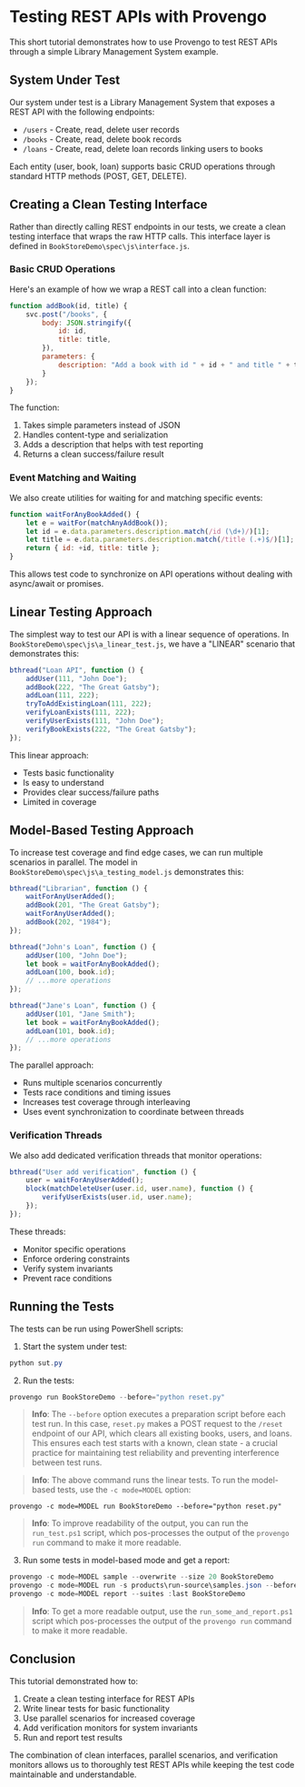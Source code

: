 # Testing REST APIs with Provengo

This short tutorial demonstrates how to use Provengo to test REST APIs through a simple Library Management System example.

## System Under Test

Our system under test is a Library Management System that exposes a REST API with the following endpoints:

- `/users` - Create, read, delete user records
- `/books` - Create, read, delete book records  
- `/loans` - Create, read, delete loan records linking users to books

Each entity (user, book, loan) supports basic CRUD operations through standard HTTP methods (POST, GET, DELETE).

## Creating a Clean Testing Interface

Rather than directly calling REST endpoints in our tests, we create a clean testing interface that wraps the raw HTTP calls. This interface layer is defined in `BookStoreDemo\spec\js\interface.js`.

### Basic CRUD Operations

Here's an example of how we wrap a REST call into a clean function:

```javascript
function addBook(id, title) {
    svc.post("/books", {
        body: JSON.stringify({
            id: id,
            title: title,
        }),
        parameters: {
            description: "Add a book with id " + id + " and title " + title
        }
    });
}
```

The function:
1. Takes simple parameters instead of JSON
2. Handles content-type and serialization 
3. Adds a description that helps with test reporting
4. Returns a clean success/failure result

### Event Matching and Waiting

We also create utilities for waiting for and matching specific events:

```javascript
function waitForAnyBookAdded() {
    let e = waitFor(matchAnyAddBook());
    let id = e.data.parameters.description.match(/id (\d+)/)[1];
    let title = e.data.parameters.description.match(/title (.+)$/)[1];
    return { id: +id, title: title };
}
```

This allows test code to synchronize on API operations without dealing with async/await or promises.

## Linear Testing Approach

The simplest way to test our API is with a linear sequence of operations. In `BookStoreDemo\spec\js\a_linear_test.js`, we have a "LINEAR" scenario that demonstrates this:

```javascript 
bthread("Loan API", function () {
    addUser(111, "John Doe");
    addBook(222, "The Great Gatsby");
    addLoan(111, 222);
    tryToAddExistingLoan(111, 222);
    verifyLoanExists(111, 222);
    verifyUserExists(111, "John Doe");
    verifyBookExists(222, "The Great Gatsby"); 
});
```

This linear approach:
- Tests basic functionality
- Is easy to understand
- Provides clear success/failure paths
- Limited in coverage

## Model-Based Testing Approach

To increase test coverage and find edge cases, we can run multiple scenarios in parallel. The model in `BookStoreDemo\spec\js\a_testing_model.js` demonstrates this:

```javascript
bthread("Librarian", function () {
    waitForAnyUserAdded();
    addBook(201, "The Great Gatsby");
    waitForAnyUserAdded();
    addBook(202, "1984");
});

bthread("John's Loan", function () {
    addUser(100, "John Doe");
    let book = waitForAnyBookAdded();
    addLoan(100, book.id);
    // ...more operations
});

bthread("Jane's Loan", function () {
    addUser(101, "Jane Smith");
    let book = waitForAnyBookAdded();
    addLoan(101, book.id);
    // ...more operations
});
```

The parallel approach:
- Runs multiple scenarios concurrently
- Tests race conditions and timing issues
- Increases test coverage through interleaving
- Uses event synchronization to coordinate between threads

### Verification Threads

We also add dedicated verification threads that monitor operations:

```javascript
bthread("User add verification", function () {
    user = waitForAnyUserAdded();
    block(matchDeleteUser(user.id, user.name), function () {
        verifyUserExists(user.id, user.name);
    });
});
```

These threads:
- Monitor specific operations
- Enforce ordering constraints
- Verify system invariants
- Prevent race conditions

## Running the Tests

The tests can be run using PowerShell scripts:

1. Start the system under test:
```powershell
python sut.py
```

2. Run the tests:
```powershell
provengo run BookStoreDemo --before="python reset.py"
```

> **Info**: The `--before` option executes a preparation script before each test run. In this case, `reset.py` makes a POST request to the `/reset` endpoint of our API, which clears all existing books, users, and loans. This ensures each test starts with a known, clean state - a crucial practice for maintaining test reliability and preventing interference between test runs.

> **Info**: The above command runs the linear tests. To run the model-based tests, use the `-c mode=MODEL` option:
```
provengo -c mode=MODEL run BookStoreDemo --before="python reset.py"
```

> **Info**: To improve readability of the output, you can run the `run_test.ps1` script, which pos-processes the output of the `provengo run` command to make it more readable.

3. Run some tests in model-based mode and get a report:    
```powershell
provengo -c mode=MODEL sample --overwrite --size 20 BookStoreDemo
provengo -c mode=MODEL run -s products\run-source\samples.json --before="python reset.py" BookStoreDemo 
provengo -c mode=MODEL report --suites :last BookStoreDemo
```

> **Info**: To get a more readable output, use the  `run_some_and_report.ps1` script which pos-processes the output of the `provengo run` command to make it more readable.

## Conclusion

This tutorial demonstrated how to:
1. Create a clean testing interface for REST APIs
2. Write linear tests for basic functionality
3. Use parallel scenarios for increased coverage
4. Add verification monitors for system invariants
5. Run and report test results

The combination of clean interfaces, parallel scenarios, and verification monitors allows us to thoroughly test REST APIs while keeping the test code maintainable and understandable.
